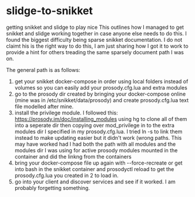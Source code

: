 # slidge-to-snikket
getting snikket and slidge to play nice
This outlines how I managed to get snikket and slidge working together in case anyone else needs to do this. I found the biggest difficulty being sparse snikket documentation. I do not claimt his is the right way to do this, I am just sharing how I got it to work to provide a hint for others treading the same sparsely document path I was on.


The general path is as follows:

1. get your snikket docker-compose in order using local folders instead of volumes so you can easily add your prosody.cfg.lua and extra modules
2. go to the prosody dir created by bringing your docker-compose online (mine was in /etc/snikket/data/prosody) and create prosody.cfg.lua text file modelled after mine.
3.  install the privilege module. I followed this: https://prosody.im/doc/installing_modules using hg to clone all of them into a seperate dir then copying over mod_privilege in to the extra modules dir I specified in my prosody.cfg.lua. I tried ln -s to link them instead to make updating easier but it didn't work (wrong paths. This may have worked had I had both the path with all modules and the modules dir I was using for active prosody modules mounted in the container and did the linkng from the containers
4. bring your docker-compose file up again with --force-recreate or get into bash  in the snikket container and prosodyctl reload to get the prosody.cfg.lua you created in 2 to load in.
5. go into your client and discover services and see if it worked. I am probably forgetting something.

